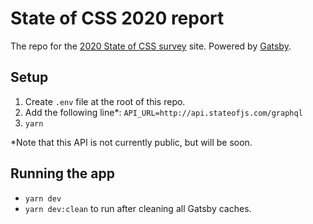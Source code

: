 # State of CSS 2020 report

The repo for the [2020 State of CSS survey](https://2020.stateofcss.com/) site. Powered by [Gatsby](https://www.gatsbyjs.org/).

## Setup

1. Create `.env` file at the root of this repo.
2. Add the following line*: `API_URL=http://api.stateofjs.com/graphql`
3. `yarn`

*Note that this API is not currently public, but will be soon. 

## Running the app

- `yarn dev`
- `yarn dev:clean` to run after cleaning all Gatsby caches. 
